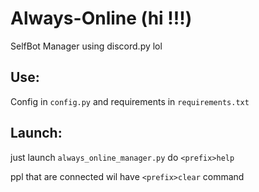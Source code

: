 # Always-Online (hi !!!)
SelfBot Manager using discord.py lol

## Use:
Config in `config.py` and requirements in `requirements.txt`
## Launch:
just launch `always_online_manager.py`
do `<prefix>help`

ppl that are connected wil have `<prefix>clear` command
